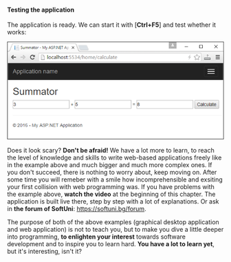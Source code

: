 #### Testing the application

The application is ready. We can start it with [**Ctrl+F5**] and test whether it works:

![](/assets/chapter-1-images/08.Numbers-sum-web-09.png)

Does it look scary? **Don't be afraid!** We have a lot more to learn, to reach the level of knowledge and skills to write web-based applications freely like in the example above and much bigger and much more complex ones. If you don't succeed, there is nothing to worry about, keep moving on. After some time you will remeber with a smile how incomprehensible and exsiting your first collision with web programming was. If you have problems with the example above, **watch the video** at the beginning of this chapter. The application is built live there, step by step with a lot of explanations. Or ask in **the forum of SoftUni**: https://softuni.bg/forum.

The purpose of both of the above examples (graphical desktop application and web application) is not to teach you, but to make you dive a little deeper into programming, **to enlighten your interest** towards software development and to inspire you to learn hard. **You have a lot to learn yet**, but it's interesting, isn't it?